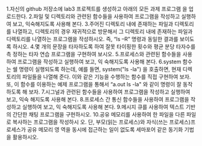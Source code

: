 1.자신의 github 저장소에 lab3 프로젝트를 생성하고 아래의 모든 과제 프로그램 을 업로드한다. 
2.파일 및 디렉토리와 관련된 함수들을 사용하여 프로그램을 작성하고 실행하여 보고, 익숙해지도록 사용해 본다. 
3.주어진 디렉토리 내에 존재하는 파일과 디렉토리를 나열하고, 디렉토리의 경우 재귀적으로 방문해서 그 디렉토리 내에 존재하는 파일과 디렉토리를 나열하는 프로그램을 작성하시오. 즉, “ls –R” 명령과 동일한 결과를 보이도록 하시오. 
4.몇 개의 문장을 타자하도록 하여 잘못 타이핑한 횟수와 평균 분당 타자수를 측 정하는 타자 연습 프로그램을 구현하여 보시오. 
5.프로세스와 관련된 함수들을 사용하여 프로그램을 작성하고 실행하여 보고, 익 숙해지도록 사용해 본다. 
6.system 함수는 쉘 명령이 실행되도록 하는데, 예를 들면, system("ls -la") 을 호출하면, 현재 디렉토리의 파일들을 나열해 준다. 이와 같은 기능을 수행하는 함수를 직접 구현하여 보자. 또, 이 함수를 이용하는 예제 프로그램을 통해서 
“a.out ls -la" 와 같이 명령이 잘 동작하도록 해 보자. 
7.시그널과 관련된 함수들을 사용하여 프로그램을 작성하고 실행하여 보고, 익숙 해지도록 사용해 본다. 
8.프로세스 간 통신 함수들을 사용하여 프로그램을 작성하고 실행하여 보고, 익 숙해지도록 사용해 본다. 
9.메시지 큐를 사용하여 텍스트 기반의 간단한 채팅 프로그램을 구현하시오. 
10.공유 메모리를 사용하여 한 파일을 다른 파일로 복사하는 프로그램을 작성하시 오. 단, 부모(읽는 프로세스)와 자식(쓰는 프로세스)프로세스가 공유 메모리 영 역을 동시에 접근하는 일이 없도록 세마포어 같은 동기화 기법을 활용하시오. 
